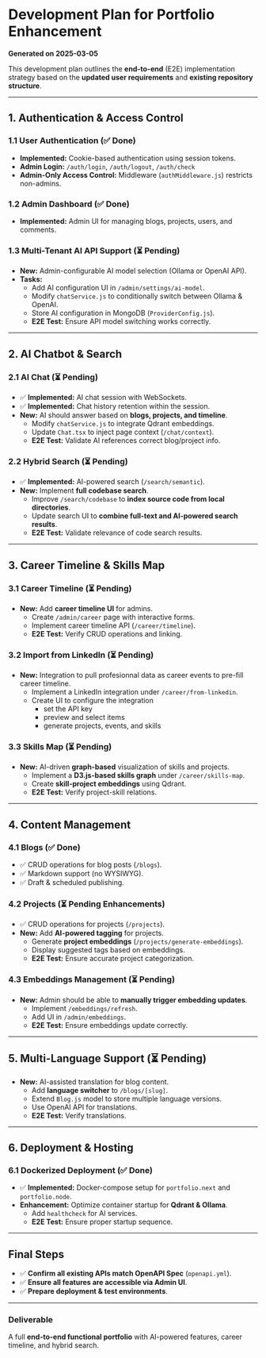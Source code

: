 
# Development Plan for Portfolio Enhancement

**Generated on 2025-03-05**

This development plan outlines the **end-to-end** (E2E) implementation strategy based on the **updated user requirements** and **existing repository structure**.

---

## **1. Authentication & Access Control**
### **1.1 User Authentication (✅ Done)**
- **Implemented:** Cookie-based authentication using session tokens.
- **Admin Login:** `/auth/login`, `/auth/logout`, `/auth/check`
- **Admin-Only Access Control:** Middleware (`authMiddleware.js`) restricts non-admins.

### **1.2 Admin Dashboard (✅ Done)**
- **Implemented:** Admin UI for managing blogs, projects, users, and comments.

### **1.3 Multi-Tenant AI API Support (⏳ Pending)**
- **New:** Admin-configurable AI model selection (Ollama or OpenAI API).
- **Tasks:**
  - Add AI configuration UI in `/admin/settings/ai-model`.
  - Modify `chatService.js` to conditionally switch between Ollama & OpenAI.
  - Store AI configuration in MongoDB (`ProviderConfig.js`).
  - **E2E Test:** Ensure API model switching works correctly.

---

## **2. AI Chatbot & Search**
### **2.1 AI Chat (⏳ Pending)**
- ✅ **Implemented:** AI chat session with WebSockets.
- ✅ **Implemented:** Chat history retention within the session.
- **New:** AI should answer based on **blogs, projects, and timeline**.
  - Modify `chatService.js` to integrate Qdrant embeddings.
  - Update `Chat.tsx` to inject page context (`/chat/context`).
  - **E2E Test:** Validate AI references correct blog/project info.

### **2.2 Hybrid Search (⏳ Pending)**
- ✅ **Implemented:** AI-powered search (`/search/semantic`).
- **New:** Implement **full codebase search**.
  - Improve `/search/codebase` to **index source code from local directories**.
  - Update search UI to **combine full-text and AI-powered search results**.
  - **E2E Test:** Validate relevance of code search results.

---

## **3. Career Timeline & Skills Map**
### **3.1 Career Timeline (⏳ Pending)**
- **New:** Add **career timeline UI** for admins.
  - Create `/admin/career` page with interactive forms.
  - Implement career timeline API (`/career/timeline`).
  - **E2E Test:** Verify CRUD operations and linking.

### **3.2 Import from LinkedIn (⏳ Pending)**
- **New:** Integration to pull profesionnal data as career events to pre-fill career timeline.
  - Implement a LinkedIn integration under `/career/from-linkedin`.
  - Create UI to configure the integration 
    - set the API key
    - preview and select items
    - generate projects, events, and skills

### **3.3 Skills Map (⏳ Pending)**
- **New:** AI-driven **graph-based** visualization of skills and projects.
  - Implement a **D3.js-based skills graph** under `/career/skills-map`.
  - Create **skill-project embeddings** using Qdrant.
  - **E2E Test:** Verify project-skill relations.

---

## **4. Content Management**
### **4.1 Blogs (✅ Done)**
- ✅ CRUD operations for blog posts (`/blogs`).
- ✅ Markdown support (no WYSIWYG).
- ✅ Draft & scheduled publishing.

### **4.2 Projects (⏳ Pending Enhancements)**
- ✅ CRUD operations for projects (`/projects`).
- **New:** Add **AI-powered tagging** for projects.
  - Generate **project embeddings** (`/projects/generate-embeddings`).
  - Display suggested tags based on embeddings.
  - **E2E Test:** Ensure accurate project categorization.

### **4.3 Embeddings Management (⏳ Pending)**
- **New:** Admin should be able to **manually trigger embedding updates**.
  - Implement `/embeddings/refresh`.
  - Add UI in `/admin/embeddings`.
  - **E2E Test:** Ensure embeddings update correctly.

---

## **5. Multi-Language Support (⏳ Pending)**
- **New:** AI-assisted translation for blog content.
  - Add **language switcher** to `/blogs/[slug]`.
  - Extend `Blog.js` model to store multiple language versions.
  - Use OpenAI API for translations.
  - **E2E Test:** Verify translations.

---

## **6. Deployment & Hosting**
### **6.1 Dockerized Deployment (✅ Done)**
- ✅ **Implemented:** Docker-compose setup for `portfolio.next` and `portfolio.node`.
- **Enhancement:** Optimize container startup for **Qdrant & Ollama**.
  - Add `healthcheck` for AI services.
  - **E2E Test:** Ensure proper startup sequence.

---

## **Final Steps**
- ✅ **Confirm all existing APIs match OpenAPI Spec** (`openapi.yml`).
- ✅ **Ensure all features are accessible via Admin UI**.
- ✅ **Prepare deployment & test environments**.

---

### **Deliverable**
A full **end-to-end functional portfolio** with AI-powered features, career timeline, and hybrid search.

